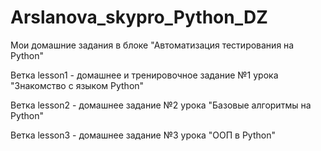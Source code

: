 # Arslanova_skypro_Python_DZ
Мои домашние задания в блоке "Автоматизация тестирования на Python"

Ветка lesson1 - домашнее и тренировочное задание №1 урока "Знакомство с языком Python"

Ветка lesson2 - домашнее задание №2 урока "Базовые алгоритмы на Python"

Ветка lesson3 - домашнее задание №3 урока  "ООП в Python"
